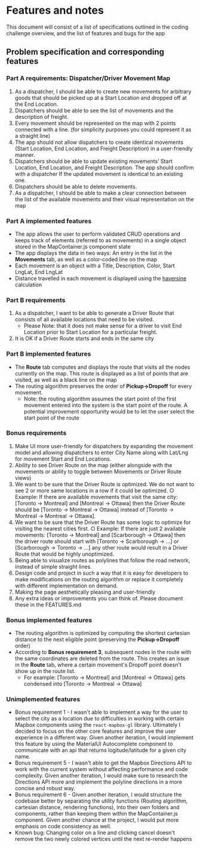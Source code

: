 
# Features and notes

This document will consist of a list of specifications outlined in the coding challenge overview, and the list of features and bugs for the app

## Problem specification and corresponding features

### Part A requirements: Dispatcher/Driver Movement Map
 1. As a dispatcher, I should be able to create new movements for arbitrary goods that should be picked up at a Start Location and dropped off at the End Location. 
 2. Dispatchers should be able to see the list of movements and the description of freight. 
 3. Every movement should be represented on the map with 2 points connected with a line. (for simplicity purposes you could represent it as a straight line)
 4.  The app should not allow dispatchers to create identical movements (Start Location, End Location, and Freight Description) in a user-friendly manner. 
5.  Dispatchers should be able to update existing movements’ Start Location, End Location, and Freight Description. The app should confirm with a dispatcher If the updated movement is identical to an existing one. 
 6. Dispatchers should be able to delete movements. 
 7. As a dispatcher, I should be able to make a clear connection between the list of the available movements and their visual representation on the map

### Part A implemented features
- The app allows the user to perform validated CRUD operations and keeps track of elements (referred to as movements) in a single object stored in the MapContainer.js component state 
- The app displays the data in two ways: An entry in the list in the **Movements** tab, as well as a color-coded line on the map
- Each movement is an object with a Title, Description, Color, Start LngLat, End LngLat
- Distance travelled in each movement is displayed using the [haversine](https://www.movable-type.co.uk/scripts/latlong.html) calculation 

### Part B requirements
1. As a dispatcher, I want to be able to generate a Driver Route that consists of all available locations that need to be visited.
	- Please Note: that it does not make sense for a driver to visit End Location prior to Start Location for a particular freight.
2. It is OK if a Driver Route starts and ends in the same city

### Part B implemented features
- The **Route** tab computes and displays the route that visits all the nodes currently on the map. This route is displayed as a list of points that are visited, as well as a black line on the map
- The routing algorithm preserves the order of **Pickup->Dropoff** for every movement. 
	- Note: the routing algorithm assumes the start point of the first movement entered into the system is the start point of the route. A potential improvement opportunity would be to let the user select the start point of the route

### Bonus requirements
1. Make UI more user-friendly for dispatchers by expanding the movement model and allowing dispatchers to enter City Name along with Lat/Lng for movement Start and End Locations. 
2. Ability to see Driver Route on the map (either alongside with the movements or ability to toggle between Movements or Driver Route views) 
3. We want to be sure that the Driver Route is optimized. We do not want to see 2 or more same locations in a row if it could be optimized. ○ Example: If there are available movements that visit the same city: [Toronto -> Montreal] and [Montreal -> Ottawa] then the Driver Route should be [Toronto -> Montreal -> Ottawa] instead of [Toronto -> Montreal -> Montreal -> Ottawa]. 
4. We want to be sure that the Driver Route has some logic to optimize for visiting the nearest cities first. ○ Example: If there are just 2 available movements: [Toronto -> Montreal] and [Scarborough -> Ottawa] then the driver route should start with [Toronto -> Scarborough -> …] or [Scarborough -> Toronto -> …] any other route would result in a Driver Route that would be highly unoptimized. 
5. Being able to visualize routes as polylines that follow the road network, instead of simple straight lines. 
6. Design code and project in such a way that it is easy for developers to make modifications on the routing algorithm or replace it completely with different implementation on demand. 
7. Making the page aesthetically pleasing and user-friendly 
8. Any extra ideas or improvements you can think of. Please document these in the FEATURES.md

### Bonus implemented features
-  The routing algorithm is optimized by computing the shortest cartesian distance to the next eligible point (preserving the **Pickup->Dropoff** order)
- According to **Bonus requirement 3**, subsequent nodes in the route with the same coordinates are deleted from the route. This creates an issue in the **Route** tab, where a certain movement's Dropoff point doesn't show up in the route list.
	- For example: [Toronto -> Montreal] and [Montreal -> Ottawa] gets condensed into [Toronto -> Montreal -> Ottawa]

### Unimplemented features
- Bonus requirement 1 - I wasn't able to implement a way for the user to select the city as a location due to difficulties in working with certain Mapbox components using the `react-mapbox-gl` library. Ultimately I decided to focus on the other core features and improve the user experience in a different way. Given another iteration, I would implement this feature by using the MaterialUI Autocomplete component to communicate with an api that returns logitude/latitude for a given city name.
- Bonus requirement 5 - I wasn't able to get the Mapbox Directions API to work with the current system without affecting performance and code complexity. Given another iteration, I would make sure to research the Directions API more and implement the polyline directions in a more concise and robust way.
- Bonus requirement 6 - Given another iteration, I would structure the codebase better by separating the utility functions (Routing algorithm, cartesian distance, rendering functions),  into their own folders and components, rather than keeping them within the MapContainer.js component. Given another chance at the project, I would put more emphasis on code consistency as well.
- Known bug: Changing color on a line and clicking cancel doesn't remove the two newly colored vertices until the next re-render happens

